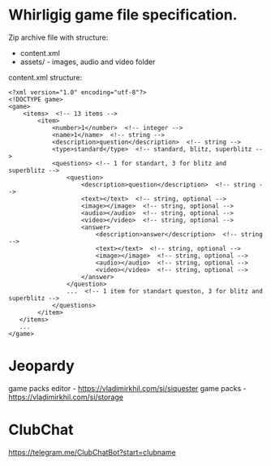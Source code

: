 # Whirligig game file specification.

Zip archive file with structure:
 - content.xml
 - assets/  - images, audio and video folder

content.xml structure:
~~~
<?xml version="1.0" encoding="utf-8"?>
<!DOCTYPE game>
<game>
    <items>  <!-- 13 items -->
        <item>
            <number>1</number>  <!-- integer -->
            <name>1</name>  <!-- string -->
            <description>question</description>  <!-- string -->
            <type>standard</type>  <!-- standard, blitz, superblitz -->
            <questions> <!-- 1 for standart, 3 for blitz and superblitz -->
                <question>
                    <description>question</description>  <!-- string -->
                    <text></text>  <!-- string, optional -->
                    <image></image>  <!-- string, optional -->
                    <audio></audio>  <!-- string, optional -->
                    <video></video>  <!-- string, optional -->
                    <answer>
                        <description>answer</description>  <!-- string -->
                        <text></text>  <!-- string, optional -->
                        <image></image>  <!-- string, optional -->
                        <audio></audio>  <!-- string, optional -->
                        <video></video>  <!-- string, optional -->
                    </answer>
                </question>
                ...  <!-- 1 item for standart queston, 3 for blitz and superblitz -->
            </questions>
        </item>
   </items>
   ...
</game>
~~~


# Jeopardy

game packs editor - https://vladimirkhil.com/si/siquester
game packs - https://vladimirkhil.com/si/storage


# ClubChat

https://telegram.me/ClubChatBot?start=clubname